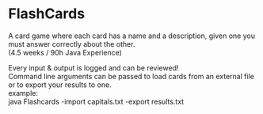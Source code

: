 # FlashCards
A card game where each card has a name and a description, given one you must answer correctly about the other. <br>(4.5 weeks / 90h Java Experience)

Every input & output is logged and can be reviewed! <br>
Command line arguments can be passed to load cards from an external file or to export your results to one. <br>
example: <br>
java Flashcards -import capitals.txt -export results.txt
